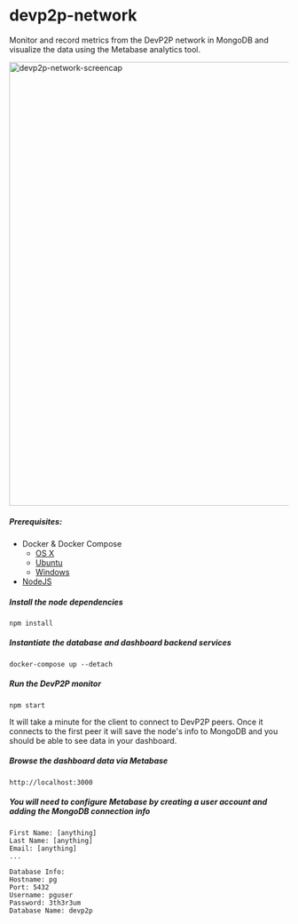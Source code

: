 # devp2p-network

Monitor and record metrics from the DevP2P network in MongoDB and visualize the data using the Metabase analytics tool.

<img width="800" alt="devp2p-network-screencap" src="https://user-images.githubusercontent.com/1383412/50279407-6c982e80-03fe-11e9-9156-09a6567dda06.png">

##### Prerequisites:
- Docker & Docker Compose
    - [OS X](https://docs.docker.com/docker-for-mac/install/#install-and-run-docker-for-mac)
    - [Ubuntu](https://docs.docker.com/install/linux/docker-ce/ubuntu)
    - [Windows](https://docs.docker.com/docker-for-windows/install)
- [NodeJS](https://nodejs.org/en/download)

##### Install the node dependencies
```npm install```

##### Instantiate the database and dashboard backend services
```docker-compose up --detach```

##### Run the DevP2P monitor
```npm start```

It will take a minute for the client to connect to DevP2P peers. Once it connects to the first peer it will save the node's info to MongoDB and you should be able to see data in your dashboard.

##### Browse the dashboard data via Metabase
```http://localhost:3000```

##### You will need to configure Metabase by creating a user account and adding the MongoDB connection info
```
First Name: [anything]
Last Name: [anything]
Email: [anything]
...
```

```
Database Info:
Hostname: pg
Port: 5432
Username: pguser
Password: 3th3r3um
Database Name: devp2p
```
